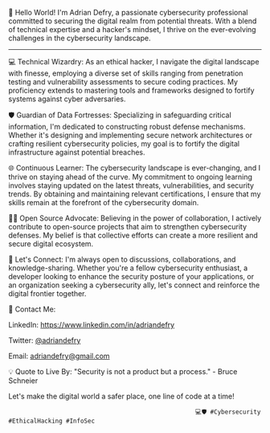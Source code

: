 👋 Hello World! I'm Adrian Defry, a passionate cybersecurity professional committed to securing the digital realm from potential threats. With a blend of technical expertise and a hacker's mindset, I thrive on the ever-evolving challenges in the cybersecurity landscape.

---
💻 Technical Wizardry:
As an ethical hacker, I navigate the digital landscape with finesse, employing a diverse set of skills ranging from penetration testing and vulnerability assessments to secure coding practices. My proficiency extends to mastering tools and frameworks designed to fortify systems against cyber adversaries.

🛡️ Guardian of Data Fortresses:
Specializing in safeguarding critical information, I'm dedicated to constructing robust defense mechanisms. Whether it's designing and implementing secure network architectures or crafting resilient cybersecurity policies, my goal is to fortify the digital infrastructure against potential breaches.

🌐 Continuous Learner:
The cybersecurity landscape is ever-changing, and I thrive on staying ahead of the curve. My commitment to ongoing learning involves staying updated on the latest threats, vulnerabilities, and security trends. By obtaining and maintaining relevant certifications, I ensure that my skills remain at the forefront of the cybersecurity domain.

👨‍💻 Open Source Advocate:
Believing in the power of collaboration, I actively contribute to open-source projects that aim to strengthen cybersecurity defenses. My belief is that collective efforts can create a more resilient and secure digital ecosystem.

🚀 Let's Connect:
I'm always open to discussions, collaborations, and knowledge-sharing. Whether you're a fellow cybersecurity enthusiast, a developer looking to enhance the security posture of your applications, or an organization seeking a cybersecurity ally, let's connect and reinforce the digital frontier together.

📧 Contact Me:

LinkedIn: https://www.linkedin.com/in/adriandefry

Twitter: [@adriandefry](https://twitter.com/adriandefry)

Email: adriandefry@gmail.com

💡 Quote to Live By:
"Security is not a product but a process." - Bruce Schneier

Let's make the digital world a safer place, one line of code at a time!

                                                        💻🛡️ #Cybersecurity #EthicalHacking #InfoSec

<!--
**adriandefry/adriandefry** is a ✨ _special_ ✨ repository because its `README.md` (this file) appears on your GitHub profile.

Here are some ideas to get you started:

- 🔭 I’m currently working on ...
- 🌱 I’m currently learning ...
- 👯 I’m looking to collaborate on ...
- 🤔 I’m looking for help with ...
- 💬 Ask me about ...
- 📫 How to reach me: ...
- 😄 Pronouns: ...
- ⚡ Fun fact: ...
-->
